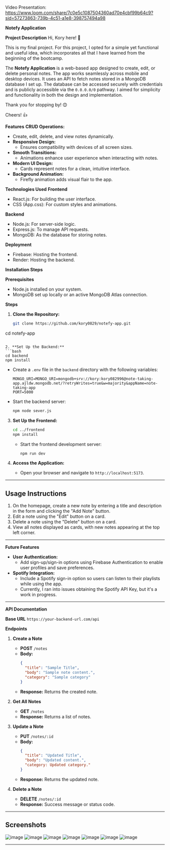 Video Presentation: https://www.loom.com/share/7c0e5c1087504360ad70e4cbf99b64c9?sid=57273863-739b-4c51-a1e8-398757494a98

**Notefy Application**

**Project Description**
Hi, Kory here! 👋

This is my final project. For this project, I opted for a simple yet functional and useful idea, which incorporates all that I have learned from the beginning of the bootcamp. 

The **Notefy Application** is a web-based app designed to create, edit, or delete personal notes. The app works seamlessly across mobile and desktop devices. It uses an API to fetch notes stored in a MongoDB database I set up. The database can be accessed securely with credentials and is publicly accessible via the `0.0.0.0/0` pathway. I aimed for simplicity and functionality in both the design and implementation.

Thank you for stopping by! 😊

Cheers! 👍


**Features**
**CRUD Operations:** 
  - Create, edit, delete, and view notes dynamically.
- **Responsive Design:** 
  - Ensures compatibility with devices of all screen sizes.
- **Smooth Transitions:** 
  - Animations enhance user experience when interacting with notes.
- **Modern UI Design:** 
  - Cards represent notes for a clean, intuitive interface.
- **Background Animation:** 
  - Firefly animation adds visual flair to the app.


**Technologies Used**
**Frontend**
- React.js: For building the user interface.
- CSS (App.css): For custom styles and animations.

**Backend**
- Node.js: For server-side logic.
- Express.js: To manage API requests.
- MongoDB: As the database for storing notes.

**Deployment**
- Firebase: Hosting the frontend.
- Render: Hosting the backend.

**Installation Steps**

**Prerequisites**
- Node.js installed on your system.
- MongoDB set up locally or an active MongoDB Atlas connection.

**Steps**
1. **Clone the Repository:**
   ```bash
   git clone https://github.com/kory0829/notefy-app.git
cd notefy-app
   ```

2. **Set Up the Backend:**
   ```bash
   cd backend
   npm install
   ```
   - Create a `.env` file in the `backend` directory with the following variables:
     ```
     MONGO_URI=MONGO_URI=mongodb+srv://kory:kory082996@note-taking-app.ajldw.mongodb.net/?retryWrites=true&w=majority&appName=note-taking-app
     PORT=5000
     ```
   - Start the backend server:
     ```bash
     npm node sever.js
     ```

3. **Set Up the Frontend:**
   ```bash
   cd ../frontend
   npm install
   ```
   - Start the frontend development server:
     ```bash
     npm run dev
     ```

4. **Access the Application:**
   - Open your browser and navigate to `http://localhost:5173`.

---

## **Usage Instructions**
1. On the homepage, create a new note by entering a title and description in the form and clicking the "Add Note" button.
2. Edit a note using the "Edit" button on a card.
3. Delete a note using the "Delete" button on a card.
4. View all notes displayed as cards, with new notes appearing at the top left corner.

---

**Future Features**
- **User Authentication:** 
  - Add sign-up/sign-in options using Firebase Authentication to enable user profiles and save preferences.
- **Spotify Integration:** 
  - Include a Spotify sign-in option so users can listen to their playlists while using the app. 
  - Currently, I ran into issues obtaining the Spotify API Key, but it's a work in progress.

---

**API Documentation**

**Base URL**
`https://your-backend-url.com/api`

**Endpoints**
1. **Create a Note**
   - **POST** `/notes`
   - **Body:**
     ```json
     {
       "title": "Sample Title",
       "body": "Sample note content.",
       "category": "Sample category"
     }
     ```
   - **Response:** Returns the created note.

2. **Get All Notes**
   - **GET** `/notes`
   - **Response:** Returns a list of notes.

3. **Update a Note**
   - **PUT** `/notes/:id`
   - **Body:**
     ```json
     {
       "title": "Updated Title",
       "body": "Updated content.",
       "category: Updated category."
     }
     ```
   - **Response:** Returns the updated note.

4. **Delete a Note**
   - **DELETE** `/notes/:id`
   - **Response:** Success message or status code.

---

## **Screenshots**

![image](https://github.com/user-attachments/assets/04815910-3793-44b7-86b5-22a30d8a37e5)
![image](https://github.com/user-attachments/assets/a14f9b7d-bc79-42ad-8222-59bfc6e2f23d)
![image](https://github.com/user-attachments/assets/6dbf9e09-989a-4d27-8fb8-48c85ebc34c2)
![image](https://github.com/user-attachments/assets/f5857202-3614-4281-b41c-d68a3c7b4b88)
![image](https://github.com/user-attachments/assets/3ded04ee-2aaa-4bfc-af83-13c330703289)
![image](https://github.com/user-attachments/assets/e4c47efe-8e2f-4421-8fb0-9b6034c41766)
![image](https://github.com/user-attachments/assets/e7dc4099-d9bb-405e-936b-4af936ca76dc)


---

